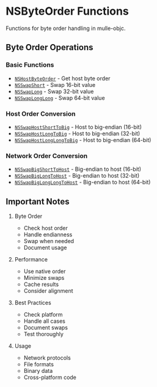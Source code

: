 # NSByteOrder Functions

Functions for byte order handling in mulle-objc.

## Byte Order Operations

### Basic Functions
- [`NSHostByteOrder`](https://www.perplexity.ai/search?q=Please+create+some+detailed+API+documentation+for+the+function+NSHostByteOrder+of+the+MulleObjC+project+https://github.com/mulle-objc/MulleObjC.+You+will+find+source+code+probably+at+https://github.com/mulle-objc/MulleObjC/blob/master/src/function/NSByteOrder.h) - Get host byte order
- [`NSSwapShort`](https://www.perplexity.ai/search?q=Please+create+some+detailed+API+documentation+for+the+function+NSSwapShort+of+the+MulleObjC+project+https://github.com/mulle-objc/MulleObjC.+You+will+find+source+code+probably+at+https://github.com/mulle-objc/MulleObjC/blob/master/src/function/NSByteOrder.h) - Swap 16-bit value
- [`NSSwapLong`](https://www.perplexity.ai/search?q=Please+create+some+detailed+API+documentation+for+the+function+NSSwapLong+of+the+MulleObjC+project+https://github.com/mulle-objc/MulleObjC.+You+will+find+source+code+probably+at+https://github.com/mulle-objc/MulleObjC/blob/master/src/function/NSByteOrder.h) - Swap 32-bit value
- [`NSSwapLongLong`](https://www.perplexity.ai/search?q=Please+create+some+detailed+API+documentation+for+the+function+NSSwapLongLong+of+the+MulleObjC+project+https://github.com/mulle-objc/MulleObjC.+You+will+find+source+code+probably+at+https://github.com/mulle-objc/MulleObjC/blob/master/src/function/NSByteOrder.h) - Swap 64-bit value

### Host Order Conversion
- [`NSSwapHostShortToBig`](https://www.perplexity.ai/search?q=Please+create+some+detailed+API+documentation+for+the+function+NSSwapHostShortToBig+of+the+MulleObjC+project+https://github.com/mulle-objc/MulleObjC.+You+will+find+source+code+probably+at+https://github.com/mulle-objc/MulleObjC/blob/master/src/function/NSByteOrder.h) - Host to big-endian (16-bit)
- [`NSSwapHostLongToBig`](https://www.perplexity.ai/search?q=Please+create+some+detailed+API+documentation+for+the+function+NSSwapHostLongToBig+of+the+MulleObjC+project+https://github.com/mulle-objc/MulleObjC.+You+will+find+source+code+probably+at+https://github.com/mulle-objc/MulleObjC/blob/master/src/function/NSByteOrder.h) - Host to big-endian (32-bit)
- [`NSSwapHostLongLongToBig`](https://www.perplexity.ai/search?q=Please+create+some+detailed+API+documentation+for+the+function+NSSwapHostLongLongToBig+of+the+MulleObjC+project+https://github.com/mulle-objc/MulleObjC.+You+will+find+source+code+probably+at+https://github.com/mulle-objc/MulleObjC/blob/master/src/function/NSByteOrder.h) - Host to big-endian (64-bit)

### Network Order Conversion
- [`NSSwapBigShortToHost`](https://www.perplexity.ai/search?q=Please+create+some+detailed+API+documentation+for+the+function+NSSwapBigShortToHost+of+the+MulleObjC+project+https://github.com/mulle-objc/MulleObjC.+You+will+find+source+code+probably+at+https://github.com/mulle-objc/MulleObjC/blob/master/src/function/NSByteOrder.h) - Big-endian to host (16-bit)
- [`NSSwapBigLongToHost`](https://www.perplexity.ai/search?q=Please+create+some+detailed+API+documentation+for+the+function+NSSwapBigLongToHost+of+the+MulleObjC+project+https://github.com/mulle-objc/MulleObjC.+You+will+find+source+code+probably+at+https://github.com/mulle-objc/MulleObjC/blob/master/src/function/NSByteOrder.h) - Big-endian to host (32-bit)
- [`NSSwapBigLongLongToHost`](https://www.perplexity.ai/search?q=Please+create+some+detailed+API+documentation+for+the+function+NSSwapBigLongLongToHost+of+the+MulleObjC+project+https://github.com/mulle-objc/MulleObjC.+You+will+find+source+code+probably+at+https://github.com/mulle-objc/MulleObjC/blob/master/src/function/NSByteOrder.h) - Big-endian to host (64-bit)

## Important Notes

1. Byte Order
   - Check host order
   - Handle endianness
   - Swap when needed
   - Document usage

2. Performance
   - Use native order
   - Minimize swaps
   - Cache results
   - Consider alignment

3. Best Practices
   - Check platform
   - Handle all cases
   - Document swaps
   - Test thoroughly

4. Usage
   - Network protocols
   - File formats
   - Binary data
   - Cross-platform code
